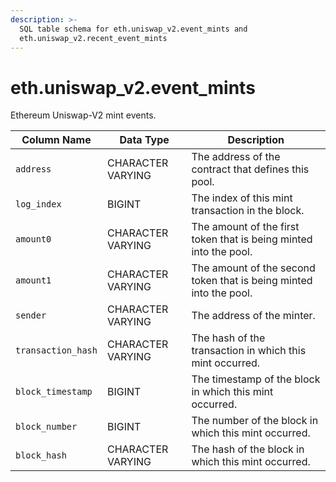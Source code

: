 ```yaml
---
description: >-
  SQL table schema for eth.uniswap_v2.event_mints and
  eth.uniswap_v2.recent_event_mints
---
```


# eth.uniswap\_v2.event\_mints

Ethereum Uniswap-V2 mint events.

| Column Name        | Data Type         | Description                                                        |
| ------------------ | ----------------- | ------------------------------------------------------------------ |
| `address`          | CHARACTER VARYING | The address of the contract that defines this pool.                |
| `log_index`        | BIGINT            | The index of this mint transaction in the block.                   |
| `amount0`          | CHARACTER VARYING | The amount of the first token that is being minted into the pool.  |
| `amount1`          | CHARACTER VARYING | The amount of the second token that is being minted into the pool. |
| `sender`           | CHARACTER VARYING | The address of the minter.                                         |
| `transaction_hash` | CHARACTER VARYING | The hash of the transaction in which this mint occurred.           |
| `block_timestamp`  | BIGINT            | The timestamp of the block in which this mint occurred.            |
| `block_number`     | BIGINT            | The number of the block in which this mint occurred.               |
| `block_hash`       | CHARACTER VARYING | The hash of the block in which this mint occurred.                 |
